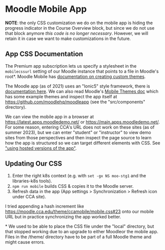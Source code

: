 # Moodle Mobile App

**NOTE**: the only CSS customization we do on the mobile app is hiding the progress indicator in the Course Overview block, but since we do not use that block anymore _this code is no longer necessary_. However, we will retain it in case we want to make customizations in the future.

## App CSS Documentation

The Premium app subscription lets us specify a stylesheet in the `mobilecssurl` setting of our Moodle instance that points to a file in Moodle's root\*. Moodle Mobile has [documentation on creating custom themes](https://moodledev.io/general/app/customisation/remote-themes).

The Moodle app (as of 2021) uses an "Ionic5" style framework, there is [documentation here](https://docs.moodle.org/dev/Ionic5_style_migration_guide). We can also read Moodle's [Mobile Themes doc](https://docs.moodle.org/dev/Moodle_Mobile_Themes) which has some example themes and inspect the app itself at https://github.com/moodlehq/moodleapp (see the "src/components" directory).

We can view the mobile app in a browser at https://latest.apps.moodledemo.net/ or https://main.apps.moodledemo.net/. For some reason, entering CCA's URL does not work on these sites (as of summer 2023), but we can enter "student" or "instructor" to view demo sites from those perspectives and then inspect the page source to learn how the app is structured so we can target different elements with CSS. See ["using hosted versions of the app"](https://moodledev.io/general/app/development/setup/app-in-browser#using-the-hosted-versions-of-the-app).

## Updating Our CSS

1. Enter the right k8s context (e.g. with `set -gx NS moo-stg1` and the libraries-k8s tools).
1. `npm run mobile` builds CSS & copies it to the Moodle server.
1. Refresh data in the app (App settings > Synchronization > Refresh icon under CCA site).

I tried appending a hash increment like https://moodle.cca.edu/theme/ccamobile/mobile.css#23 onto our mobile URL but in practice synchronizing the app worked better.

\* We used to be able to place the CSS file under the "local" directory, but that stopped working due to an upgrade to either Moodleor the mobile app. Files in the /theme/ directory have to be part of a full Moodle theme and might cause errors.
